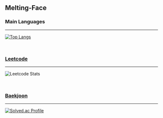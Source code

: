 ## Melting-Face
### Main Languages
---
[![Top Langs](https://github-readme-stats.vercel.app/api/top-langs/?username=Melting-Face&hide_progress=true)](https://github.com/anuraghazra/github-readme-stats)

<br>

### [Leetcode](https://github.com/Melting-Face/leetcode)
---
![Leetcode Stats](https://leetcard.jacoblin.cool/Melting-Face)

<br>

### [Baekjoon](https://github.com/Melting-Face/baekjoon)
---
[![Solved.ac Profile](http://mazassumnida.wtf/api/v2/generate_badge?boj=meltingface)](https://solved.ac/meltingface)

